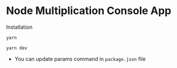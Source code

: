 # Node Multiplication Console App

Installation

`yarn`

`yarn dev`

* You can update params command in `package.json` file